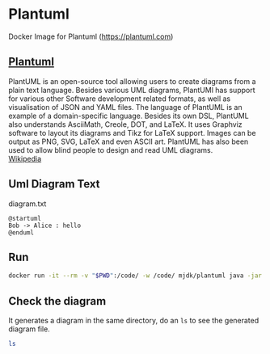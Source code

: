 # Plantuml
Docker Image for Plantuml (https://plantuml.com)

## [Plantuml](https://plantuml.com)

PlantUML is an open-source tool allowing users to create diagrams from a
plain text language. Besides various UML diagrams, PlantUMl has support
for various other Software development related formats, as well as
visualisation of JSON and YAML files. The language of PlantUML is an
example of a domain-specific language. Besides its own DSL, PlantUML
also understands AsciiMath, Creole, DOT, and LaTeX. It uses Graphviz
software to layout its diagrams and Tikz for LaTeX support. Images
can be output as PNG, SVG, LaTeX and even ASCII art. PlantUML has
also been used to allow blind people to design and read UML diagrams.  
[Wikipedia](https://en.wikipedia.org/wiki/PlantUML)

## Uml Diagram Text

diagram.txt
```
@startuml
Bob -> Alice : hello
@enduml
```

## Run

```bash
docker run -it --rm -v "$PWD":/code/ -w /code/ mjdk/plantuml java -jar /opt/plantuml/plantuml.jar diagram.txt
```

## Check the diagram

It generates a diagram in the same directory, do an `ls` to see the generated diagram file.

```bash
ls
```

